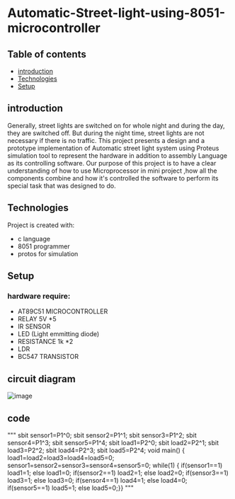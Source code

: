 # Automatic-Street-light-using-8051-microcontroller
## Table of contents
* [introduction](#introduction)
* [Technologies](#technologies)
* [Setup](#setup)

## introduction 
Generally, street lights are switched on for whole night and during the day, they are switched off. But during the night time, street lights are not necessary if there is no traffic. 
This project presents a design and a prototype implementation of Automatic street light system using Proteus simulation tool to represent the hardware in addition to assembly Language as its controlling software. Our purpose of this project is to have a clear understanding of how to use Microprocessor in mini project ,how all the components combine and how it's controlled the software to perform its special task that was designed to do.

## Technologies
Project is created with:
* c language
* 8051 programmer 
* protos for simulation 

## Setup
### hardware require:
* AT89C51 MICROCONTROLLER  
* RELAY 5V *5 
* IR SENSOR 
* LED (Light emmitting diode)
* RESISTANCE 1k *2
* LDR 
* BC547 TRANSISTOR

## circuit diagram 
![image](https://user-images.githubusercontent.com/40560478/171043448-1073095d-e7db-4cab-a69e-1a2b9fcb2883.png)

## code
""" 
sbit sensor1=P1^0;
sbit sensor2=P1^1;
sbit sensor3=P1^2;
sbit sensor4=P1^3;
sbit sensor5=P1^4;
sbit load1=P2^0;
sbit load2=P2^1;
sbit load3=P2^2;
sbit load4=P2^3;
sbit load5=P2^4;
void main()
{
load1=load2=load3=load4=load5=0;
sensor1=sensor2=sensor3=sensor4=sensor5=0;
while(1)
{
if(sensor1==1)
load1=1;
else
load1=0;
if(sensor2==1)
load2=1;
else
load2=0;
if(sensor3==1)
load3=1;
else
load3=0;
if(sensor4==1)
load4=1;
else
load4=0;
if(sensor5==1)
load5=1;
else load5=0;}} """


